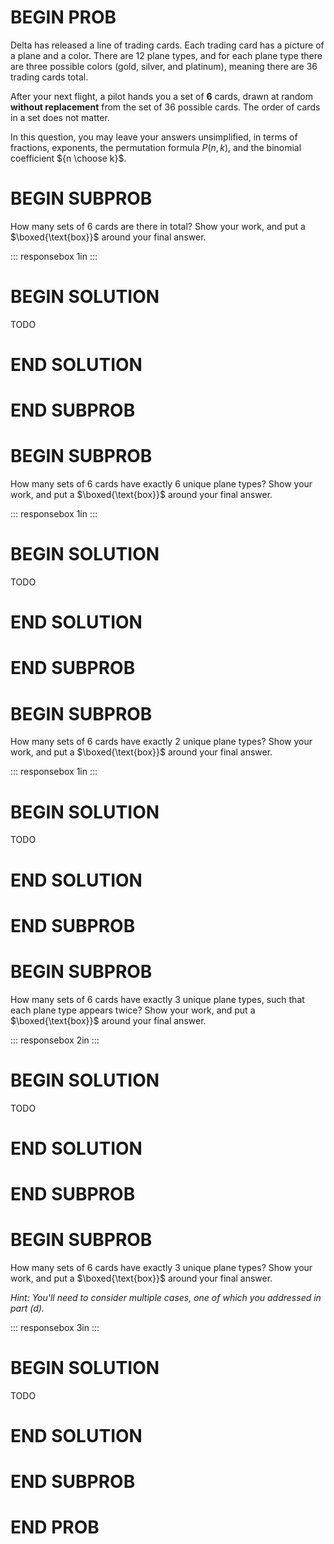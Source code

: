 # BEGIN PROB


Delta has released a line of trading cards. Each trading card has a
picture of a plane and a color. There are 12 plane types, and for each
plane type there are three possible colors (gold, silver, and platinum),
meaning there are 36 trading cards total.

After your next flight, a pilot hands you a set of **6** cards, drawn at
random **without replacement** from the set of 36 possible cards. The
order of cards in a set does not matter.

In this question, you may leave your answers unsimplified, in terms of
fractions, exponents, the permutation formula $P(n, k)$, and the
binomial coefficient ${n \choose k}$.

# BEGIN SUBPROB

How many sets of 6 cards are there in total? Show your work, and put a
$\boxed{\text{box}}$ around your final answer.

::: responsebox
1in
:::

# BEGIN SOLUTION

TODO

# END SOLUTION

# END SUBPROB

# BEGIN SUBPROB

How many sets of 6 cards have exactly 6 unique plane types? Show your
work, and put a $\boxed{\text{box}}$ around your final answer.

::: responsebox
1in
:::

# BEGIN SOLUTION

TODO

# END SOLUTION

# END SUBPROB

# BEGIN SUBPROB

How many sets of 6 cards have exactly 2 unique plane types? Show your
work, and put a $\boxed{\text{box}}$ around your final answer.

::: responsebox
1in
:::

# BEGIN SOLUTION

TODO

# END SOLUTION

# END SUBPROB

# BEGIN SUBPROB

How many sets of 6 cards have exactly 3 unique plane types, such that
each plane type appears twice? Show your work, and put a
$\boxed{\text{box}}$ around your final answer.

::: responsebox
2in
:::

# BEGIN SOLUTION

TODO

# END SOLUTION

# END SUBPROB

# BEGIN SUBPROB

How many sets of 6 cards have exactly 3 unique plane types? Show your
work, and put a $\boxed{\text{box}}$ around your final answer.

*Hint: You'll need to consider multiple cases, one of which you
addressed in part (d).*

::: responsebox
3in
:::

# BEGIN SOLUTION

TODO

# END SOLUTION

# END SUBPROB

# END PROB